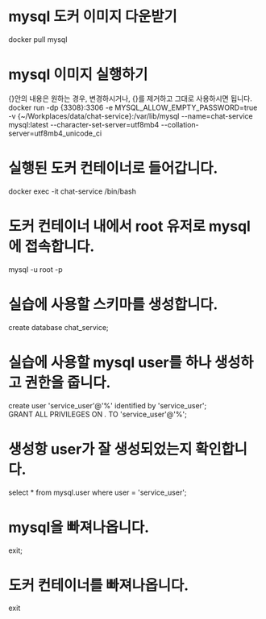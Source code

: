 # mysql 도커 이미지 다운받기
docker pull mysql

# mysql 이미지 실행하기
{}안의 내용은 원하는 경우, 변경하시거나, {}를 제거하고 그대로 사용하시면 됩니다.<br>
docker run -dp {3308}:3306 -e MYSQL_ALLOW_EMPTY_PASSWORD=true -v {~/Workplaces/data/chat-service}:/var/lib/mysql --name=chat-service mysql:latest --character-set-server=utf8mb4 --collation-server=utf8mb4_unicode_ci

# 실행된 도커 컨테이너로 들어갑니다.
docker exec -it chat-service /bin/bash

# 도커 컨테이너 내에서 root 유저로 mysql에 접속합니다.
mysql -u root -p

# 실습에 사용할 스키마를 생성합니다.
create database chat_service;

# 실습에 사용할 mysql user를 하나 생성하고 권한을 줍니다.
create user 'service_user'@'%' identified by 'service_user';<br>
GRANT ALL PRIVILEGES ON *.* TO 'service_user'@'%';

# 생성항 user가 잘 생성되었는지 확인합니다.
select * from mysql.user where user = 'service_user';

# mysql을 빠져나옵니다.
exit;

# 도커 컨테이너를 빠져나옵니다.
exit
